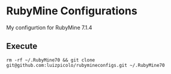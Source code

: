 # RubyMine Configurations

My configurtion for RubyMine 7.1.4

## Execute

    rm -rf ~/.RubyMine70 && git clone git@github.com:luizpicolo/rubymineconfigs.git ~/.RubyMine70
